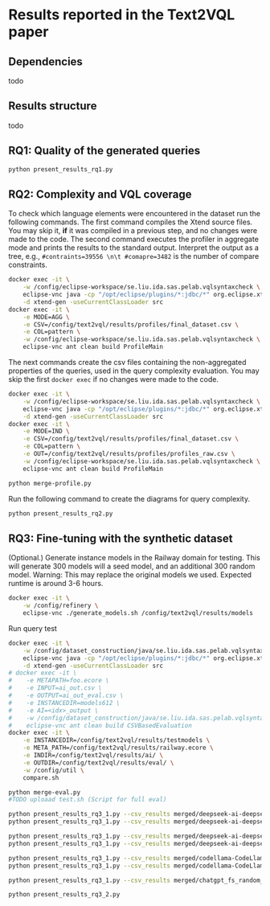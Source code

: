 # Results reported in the Text2VQL paper

## Dependencies
todo
## Results structure
todo

## RQ1: Quality of the generated queries

```bash
python present_results_rq1.py
```

## RQ2: Complexity and VQL coverage 

To check which language elements were encountered in the dataset run the following commands.
The first command compiles the Xtend source files. You may skip it, **if** it was compiled in a previous step, and no changes were made to the code.
The second command executes the profiler in aggregate mode and prints the results to the standard output.
Interpret the output as a tree, e.g., `#contraints=39556 \n\t #comapre=3482` is the number of compare constraints.

```bash
docker exec -it \
    -w /config/eclipse-workspace/se.liu.ida.sas.pelab.vqlsyntaxcheck \
    eclipse-vnc java -cp "/opt/eclipse/plugins/*:jdbc/*" org.eclipse.xtend.core.compiler.batch.Main \
    -d xtend-gen -useCurrentClassLoader src
docker exec -it \
    -e MODE=AGG \
    -e CSV=/config/text2vql/results/profiles/final_dataset.csv \
    -e COL=pattern \
    -w /config/eclipse-workspace/se.liu.ida.sas.pelab.vqlsyntaxcheck \
    eclipse-vnc ant clean build ProfileMain
```

The next commands create the csv files containing the non-aggregated properties of the queries, used in the query complexity evaluation.
You may skip the first `docker exec` if no changes were made to the code.
```bash
docker exec -it \
    -w /config/eclipse-workspace/se.liu.ida.sas.pelab.vqlsyntaxcheck \
    eclipse-vnc java -cp "/opt/eclipse/plugins/*:jdbc/*" org.eclipse.xtend.core.compiler.batch.Main \
    -d xtend-gen -useCurrentClassLoader src
docker exec -it \
    -e MODE=IND \
    -e CSV=/config/text2vql/results/profiles/final_dataset.csv \
    -e COL=pattern \
    -e OUT=/config/text2vql/results/profiles/profiles_raw.csv \
    -w /config/eclipse-workspace/se.liu.ida.sas.pelab.vqlsyntaxcheck \
    eclipse-vnc ant clean build ProfileMain

python merge-profile.py
```

Run the following command to create the diagrams for query complexity.

```bash
python present_results_rq2.py
```

## RQ3: Fine-tuning with the synthetic dataset

(Optional.) Generate instance models in the Railway domain for testing.
This will generate 300 models will a seed model, and an additional 300 random model. 
Warning: This may replace the original models we used. Expected runtime is around 3-6 hours.

```bash
docker exec -it \
    -w /config/refinery \
    eclipse-vnc ./generate_models.sh /config/text2vql/results/models 
```

Run query test
```bash
docker exec -it \
    -w /config/dataset_construction/java/se.liu.ida.sas.pelab.vqlsyntaxcheck \
    eclipse-vnc java -cp "/opt/eclipse/plugins/*:jdbc/*" org.eclipse.xtend.core.compiler.batch.Main \
    -d xtend-gen -useCurrentClassLoader src
# docker exec -it \
#    -e METAPATH=foo.ecore \
#    -e INPUT=ai_out.csv \
#    -e OUTPUT=ai_out_eval.csv \
#    -e INSTANCEDIR=models612 \
#    -e AI=<idx>_output \
#    -w /config/dataset_construction/java/se.liu.ida.sas.pelab.vqlsyntaxcheck \
#    eclipse-vnc ant clean build CSVBasedEvaluation
docker exec -it \
    -e INSTANCEDIR=/config/text2vql/results/testmodels \
    -e META_PATH=/config/text2vql/results/railway.ecore \
    -e INDIR=/config/text2vql/results/ai/ \
    -e OUTDIR=/config/text2vql/results/eval/ \
    -w /config/util \
    compare.sh

python merge-eval.py
#TODO uploaad test.sh (Script for full eval)
```

```bash
python present_results_rq3_1.py --csv_results merged/deepseek-ai-deepseek-coder-6.7b-base_fs_random_full.csv
python present_results_rq3_1.py --csv_results merged/deepseek-ai-deepseek-coder-6.7b-base_lora_full.csv 

python present_results_rq3_1.py --csv_results merged/deepseek-ai-deepseek-coder-1.3b-base_fs_random_full.csv
python present_results_rq3_1.py --csv_results merged/deepseek-ai-deepseek-coder-1.3b-base_lora_full.csv

python present_results_rq3_1.py --csv_results merged/codellama-CodeLlama-7b-hf_fs_random_full.csv
python present_results_rq3_1.py --csv_results merged/codellama-CodeLlama-7b-hf_lora_full.csv 

python present_results_rq3_1.py --csv_results merged/chatgpt_fs_random_full.csv
```

```bash
python present_results_rq3_2.py
```
